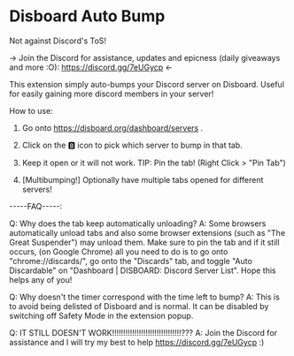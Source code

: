 # Disboard Auto Bump
Not against Discord's ToS!


-> Join the Discord for assistance, updates and epicness (daily giveaways and more :O): https://discord.gg/7eUGycp <-

This extension simply auto-bumps your Discord server on Disboard. Useful for easily gaining more discord members in your server!

How to use:

1. Go onto https://disboard.org/dashboard/servers .

2. Click on the 🅱️ icon to pick which server to bump in that tab.

3. Keep it open or it will not work. TIP: Pin the tab! (Right Click > "Pin Tab")

4. [Multibumping!] Optionally have multiple tabs opened for different servers!

-----FAQ-----:

Q: Why does the tab keep automatically unloading?
A: Some browsers automatically unload tabs and also some browser extensions (such as "The Great Suspender") may unload them. Make sure to pin the tab and if it still occurs, (on Google Chrome) all you need to do is to go onto "chrome://discards/", go onto the "Discards" tab, and toggle "Auto Discardable" on "Dashboard | DISBOARD: Discord Server List". Hope this helps any of you!

Q: Why doesn't the timer correspond with the time left to bump?
A: This is to avoid being delisted of Disboard and is normal. It can be disabled by switching off Safety Mode in the extension popup.

Q: IT STILL DOESN'T WORK!!!!!!!!!!!!!!!!!!!!!!!!!!!!!!!???
A: Join the Discord for assistance and I will try my best to help https://discord.gg/7eUGycp :)
